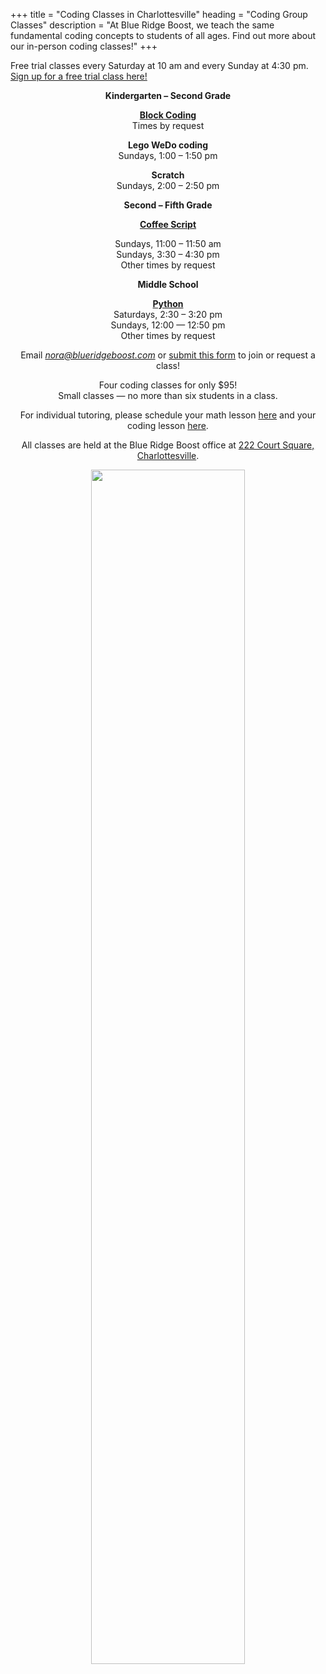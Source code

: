 +++
title = "Coding Classes in Charlottesville"
heading = "Coding Group Classes"
description = "At Blue Ridge Boost, we teach the same fundamental coding concepts to students of all ages. Find out more about our in-person coding classes!"
+++
 

<div class="container">

<div class="row">

<div class="col-md-9" align="left">
<div class="purplenote">
Free trial classes every Saturday at 10 am and every Sunday at 4:30 pm. <br>
<a href="https://trialcodingclasses.youcanbook.me/">Sign up for a free trial class here!</a> <br>
</div>

</div>
</div>

<p></p>


<div class="row">
<div class="col-sm-3" align="center">
<b>Kindergarten &ndash; Second Grade</b>
<p></p>
<a href="/k2#session1"><b>Block Coding</b></a><br>
Times by request
<p>

<b>Lego WeDo coding</b><br>
Sundays, 1:00 &ndash; 1:50 pm

<p>
<b>Scratch</b><br>
Sundays, 2:00 &ndash; 2:50 pm

</div>




<div class="col-sm-3" align="center">
<b>Second &ndash; Fifth Grade</b><br>
<p></p>
<a href="/upper_elementary#session2"><b>Coffee Script</b></a> 
<p>
Sundays, 11:00 &ndash; 11:50 am<br>
Sundays, 3:30 &ndash; 4:30 pm<br>
Other times by request
<p>

</p>


</div>
<div class="col-sm-3" align="center">
<b>Middle School</b><br>
<p></p>
<a href="/python_ms#session1"><b>Python</b></a></br>
Saturdays, 2:30 &ndash; 3:20 pm<br>
Sundays, 12:00 &mdash; 12:50 pm<br>
Other times by request<br>
<p>
</p>


</div>
</div>

<p></p>


<div class="row">
<div class="col-md-9" align="center">

<p></p>


<div class="button">
Email <a href="mailto:nora@blueridgeboost.com"><em>nora@blueridgeboost.com</em></a> or <a href="/form">submit this form</a> to join or request a class!
</div>
<p></p>

<div class="lightnote">
Four coding classes for only $95!<br>
Small classes &mdash; no more than six students in a class.
</div>

<p>

For individual tutoring, please schedule your math lesson [here](/mathtutoring) and your coding lesson [here](/cstutoring).
</p>

</p></p>

<div class="hanging">All classes are held at the Blue Ridge Boost office at <a href="https://www.google.com/maps/place/222+Court+Square,+Charlottesville,+VA+22902/@38.0310664,-78.4791609,17z/data=!3m1!4b1!4m5!3m4!1s0x89b38627a3559ba7:0x8f9b07d311b4dd9b!8m2!3d38.0310622!4d-78.4769669">222 Court Square, Charlottesville</a>. </div>

<p></p>
<p>
<img src="/images/coding.png" width=70%">
</div>
</div>

</div>
<p>
</p>



